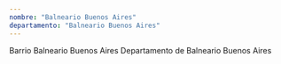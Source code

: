 ```yaml
---
nombre: "Balneario Buenos Aires"
departamento: "Balneario Buenos Aires"
---
```


Barrio Balneario Buenos Aires
Departamento de Balneario Buenos Aires
